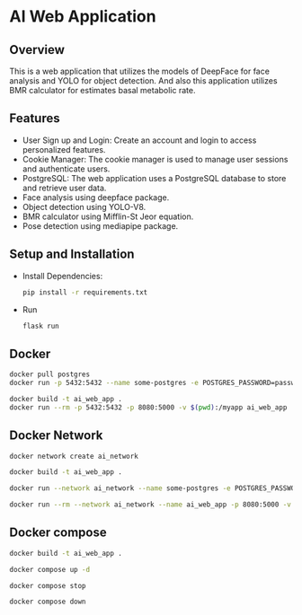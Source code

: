 # AI Web Application

## Overview

This is a web application that utilizes the models of DeepFace for face analysis and YOLO for object detection. And also this application utilizes BMR calculator for estimates basal metabolic rate.

## Features

* User Sign up and Login: Create an account and login to access personalized features.
* Cookie Manager: The cookie manager is used to manage user sessions and authenticate users.
* PostgreSQL: The web application uses a PostgreSQL database to store and retrieve user data.
* Face analysis using deepface package.
* Object detection using YOLO-V8.
* BMR calculator using Mifflin-St Jeor equation.
* Pose detection using mediapipe package.


## Setup and Installation

* Install Dependencies:

  ```bash
  pip install -r requirements.txt
  ```

* Run

  ```bash
  flask run
  ```
## Docker

  ```bash
  docker pull postgres
  docker run -p 5432:5432 --name some-postgres -e POSTGRES_PASSWORD=password -e POSTGRES_USER=username -e POSTGRES_DB=db_postgres -d postgres
  ```

  ```bash
  docker build -t ai_web_app .
  docker run --rm -p 5432:5432 -p 8080:5000 -v $(pwd):/myapp ai_web_app
  ```

## Docker Network

  ```bash
  docker network create ai_network
  ```
  ```bash
  docker build -t ai_web_app .
  ```
  ```bash
  docker run --network ai_network --name some-postgres -e POSTGRES_PASSWORD=password -e POSTGRES_USER=username -e POSTGRES_DB=db_postgres -d postgres
  ```
  ```bash
  docker run --rm --network ai_network --name ai_web_app -p 8080:5000 -v $(pwd):/myapp ai_web_app
  ```

## Docker compose

  ```bash
  docker build -t ai_web_app .
  ```
  ```bash
  docker compose up -d
  ```
  ```bash
  docker compose stop
  ```
  ```bash
  docker compose down
  ```
